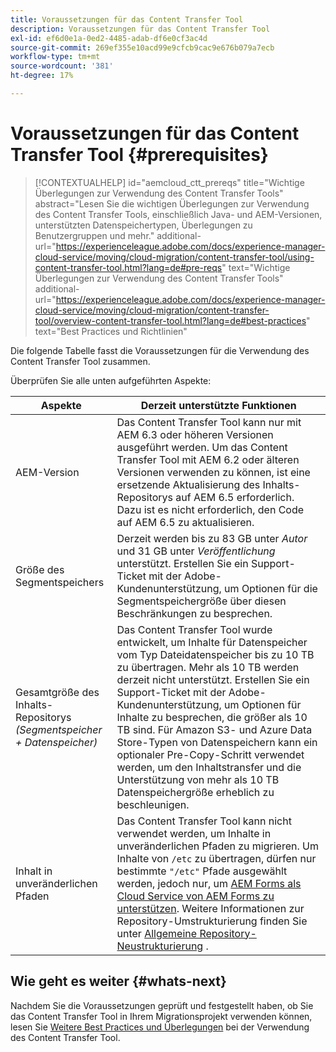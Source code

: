 ```yaml
---
title: Voraussetzungen für das Content Transfer Tool
description: Voraussetzungen für das Content Transfer Tool
exl-id: ef6d0e1a-0ed2-4485-adab-df6e0cf3ac4d
source-git-commit: 269ef355e10acd99e9cfcb9cac9e676b079a7ecb
workflow-type: tm+mt
source-wordcount: '381'
ht-degree: 17%

---
```


# Voraussetzungen für das Content Transfer Tool {#prerequisites}

>[!CONTEXTUALHELP]
>id="aemcloud_ctt_prereqs"
>title="Wichtige Überlegungen zur Verwendung des Content Transfer Tools"
>abstract="Lesen Sie die wichtigen Überlegungen zur Verwendung des Content Transfer Tools, einschließlich Java- und AEM-Versionen, unterstützten Datenspeichertypen, Überlegungen zu Benutzergruppen und mehr."
>additional-url="https://experienceleague.adobe.com/docs/experience-manager-cloud-service/moving/cloud-migration/content-transfer-tool/using-content-transfer-tool.html?lang=de#pre-reqs" text="Wichtige Überlegungen zur Verwendung des Content Transfer Tools"
>additional-url="https://experienceleague.adobe.com/docs/experience-manager-cloud-service/moving/cloud-migration/content-transfer-tool/overview-content-transfer-tool.html?lang=de#best-practices" text="Best Practices und Richtlinien"

Die folgende Tabelle fasst die Voraussetzungen für die Verwendung des Content Transfer Tool zusammen.

Überprüfen Sie alle unten aufgeführten Aspekte:

| Aspekte | Derzeit unterstützte Funktionen |
|--- |--- |
| AEM-Version | Das Content Transfer Tool kann nur mit AEM 6.3 oder höheren Versionen ausgeführt werden. Um das Content Transfer Tool mit AEM 6.2 oder älteren Versionen verwenden zu können, ist eine ersetzende Aktualisierung des Inhalts-Repositorys auf AEM 6.5 erforderlich. Dazu ist es nicht erforderlich, den Code auf AEM 6.5 zu aktualisieren. |
| Größe des Segmentspeichers | Derzeit werden bis zu 83 GB unter *Autor* und 31 GB unter *Veröffentlichung* unterstützt. Erstellen Sie ein Support-Ticket mit der Adobe-Kundenunterstützung, um Optionen für die Segmentspeichergröße über diesen Beschränkungen zu besprechen. |
| Gesamtgröße des Inhalts-Repositorys <br>*(Segmentspeicher + Datenspeicher)* | Das Content Transfer Tool wurde entwickelt, um Inhalte für Datenspeicher vom Typ Dateidatenspeicher bis zu 10 TB zu übertragen. Mehr als 10 TB werden derzeit nicht unterstützt. Erstellen Sie ein Support-Ticket mit der Adobe-Kundenunterstützung, um Optionen für Inhalte zu besprechen, die größer als 10 TB sind. Für Amazon S3- und Azure Data Store-Typen von Datenspeichern kann ein optionaler Pre-Copy-Schritt verwendet werden, um den Inhaltstransfer und die Unterstützung von mehr als 10 TB Datenspeichergröße erheblich zu beschleunigen. |
| Inhalt in unveränderlichen Pfaden | Das Content Transfer Tool kann nicht verwendet werden, um Inhalte in unveränderlichen Pfaden zu migrieren. Um Inhalte von `/etc` zu übertragen, dürfen nur bestimmte `"/etc"` Pfade ausgewählt werden, jedoch nur, um [AEM Forms als Cloud Service von AEM Forms zu unterstützen](https://experienceleague.adobe.com/docs/experience-manager-forms-cloud-service/forms/migrate-to-forms-as-a-cloud-service.html?lang=en#paths-of-various-aem-forms-specific-assets). Weitere Informationen zur Repository-Umstrukturierung finden Sie unter [Allgemeine Repository-Neustrukturierung](https://experienceleague.adobe.com/docs/experience-manager-64/deploying/restructuring/all-repository-restructuring-in-aem-6-4.html?lang=en#restructuring) . |

## Wie geht es weiter {#whats-next}

Nachdem Sie die Voraussetzungen geprüft und festgestellt haben, ob Sie das Content Transfer Tool in Ihrem Migrationsprojekt verwenden können, lesen Sie [Weitere Best Practices und Überlegungen](/help/move-to-cloud-service/content-transfer-tool/using-content-transfer-tool.md) bei der Verwendung des Content Transfer Tool.
